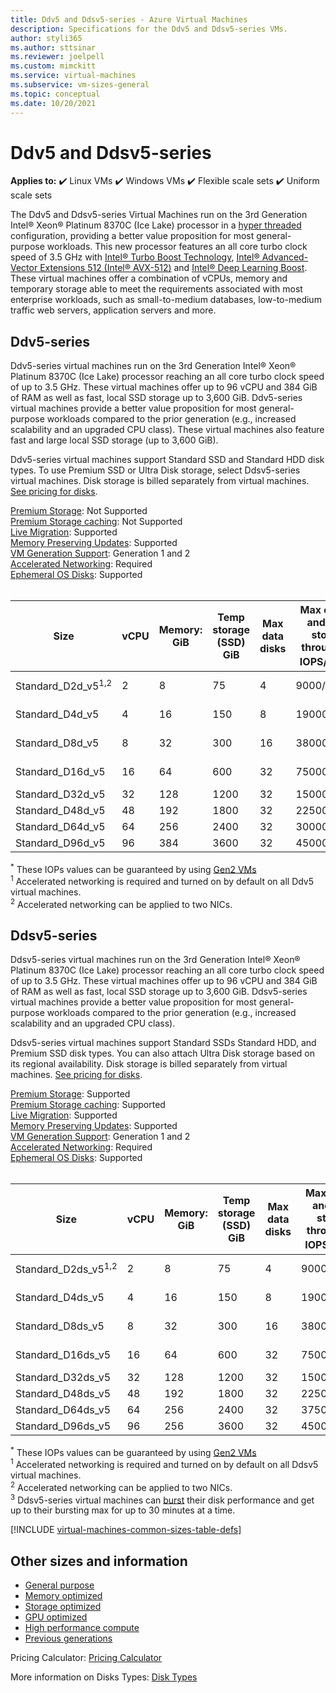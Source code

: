 ```yaml
---
title: Ddv5 and Ddsv5-series - Azure Virtual Machines
description: Specifications for the Ddv5 and Ddsv5-series VMs.
author: styli365
ms.author: sttsinar
ms.reviewer: joelpell
ms.custom: mimckitt
ms.service: virtual-machines
ms.subservice: vm-sizes-general
ms.topic: conceptual
ms.date: 10/20/2021
---
```


# Ddv5 and Ddsv5-series

**Applies to:** :heavy_check_mark: Linux VMs :heavy_check_mark: Windows VMs :heavy_check_mark: Flexible scale sets :heavy_check_mark: Uniform scale sets

The Ddv5 and Ddsv5-series Virtual Machines run on the 3rd Generation Intel&reg; Xeon&reg; Platinum 8370C (Ice Lake) processor in a [hyper threaded](https://www.intel.com/content/www/us/en/architecture-and-technology/hyper-threading/hyper-threading-technology.html) configuration, providing a better value proposition for most general-purpose workloads. This new processor features an all core turbo clock speed of 3.5 GHz with [Intel&reg; Turbo Boost Technology](https://www.intel.com/content/www/us/en/architecture-and-technology/turbo-boost/turbo-boost-technology.html), [Intel&reg; Advanced-Vector Extensions 512 (Intel&reg; AVX-512)](https://www.intel.com/content/www/us/en/architecture-and-technology/avx-512-overview.html) and [Intel&reg; Deep Learning Boost](https://software.intel.com/content/www/us/en/develop/topics/ai/deep-learning-boost.html). These virtual machines offer a combination of vCPUs, memory and temporary storage able to meet the requirements associated with most enterprise workloads, such as small-to-medium databases, low-to-medium traffic web servers, application servers and more.


## Ddv5-series
Ddv5-series virtual machines run on the 3rd Generation Intel® Xeon® Platinum 8370C (Ice Lake) processor reaching an all core turbo clock speed of up to 3.5 GHz.  These virtual machines offer up to 96 vCPU and 384 GiB of RAM as well as fast, local SSD storage up to 3,600 GiB. Ddv5-series virtual machines provide a better value proposition for most general-purpose workloads compared to the prior generation (e.g., increased scalability and an upgraded CPU class). These virtual machines also feature fast and large local SSD storage (up to 3,600 GiB).

Ddv5-series virtual machines support Standard SSD and Standard HDD disk types. To use Premium SSD or Ultra Disk storage, select Ddsv5-series virtual machines. Disk storage is billed separately from virtual machines. [See pricing for disks](https://azure.microsoft.com/pricing/details/managed-disks/).


[Premium Storage](premium-storage-performance.md): Not Supported<br>
[Premium Storage caching](premium-storage-performance.md): Not Supported<br>
[Live Migration](maintenance-and-updates.md): Supported<br>
[Memory Preserving Updates](maintenance-and-updates.md): Supported<br>
[VM Generation Support](generation-2.md): Generation 1 and 2<br>
[Accelerated Networking](../virtual-network/create-vm-accelerated-networking-cli.md): Required <br>
[Ephemeral OS Disks](ephemeral-os-disks.md): Supported <br>
<br> 

| Size | vCPU | Memory: GiB | Temp storage (SSD) GiB | Max data disks | Max cached and temp storage throughput: IOPS/MBps<sup>*</sup> | Max NICs|Expected Network bandwidth (Mbps) |
|---|---|---|---|---|---|---|---|
| Standard_D2d_v5<sup>1,2</sup> | 2  | 8   | 75   | 4  | 9000/125    | 2 | Up to 12500 |
| Standard_D4d_v5               | 4  | 16  | 150  | 8  | 19000/250   | 2 | Up to 12500 |
| Standard_D8d_v5               | 8  | 32  | 300  | 16 | 38000/500   | 4 | Up to 12500 |
| Standard_D16d_v5              | 16 | 64  | 600  | 32 | 75000/1000  | 8 | Up to 12500 |
| Standard_D32d_v5              | 32 | 128 | 1200 | 32 | 150000/2000 | 8 | 16000 |
| Standard_D48d_v5              | 48 | 192 | 1800 | 32 | 225000/3000 | 8 | 24000 |
| Standard_D64d_v5              | 64 | 256 | 2400 | 32 | 300000/4000 | 8 | 30000 |
| Standard_D96d_v5              | 96 | 384 | 3600 | 32 | 450000/4000 | 8 | 35000 |

<sup>*</sup> These IOPs values can be guaranteed by using [Gen2 VMs](generation-2.md)<br>
<sup>1</sup> Accelerated networking is required and turned on by default on all Ddv5 virtual machines.<br>
<sup>2</sup> Accelerated networking can be applied to two NICs.

## Ddsv5-series

Ddsv5-series virtual machines run on the 3rd Generation Intel® Xeon® Platinum 8370C (Ice Lake) processor reaching an all core turbo clock speed of up to 3.5 GHz.  These virtual machines offer up to 96 vCPU and 384 GiB of RAM as well as fast, local SSD storage up to 3,600 GiB. Ddsv5-series virtual machines provide a better value proposition for most general-purpose workloads compared to the prior generation (e.g., increased scalability and an upgraded CPU class).

Ddsv5-series virtual machines support Standard SSDs Standard HDD, and Premium SSD disk types. You can also attach Ultra Disk storage based on its regional availability. Disk storage is billed separately from virtual machines. [See pricing for disks](https://azure.microsoft.com/pricing/details/managed-disks/).

[Premium Storage](premium-storage-performance.md): Supported<br>
[Premium Storage caching](premium-storage-performance.md): Supported<br>
[Live Migration](maintenance-and-updates.md): Supported<br>
[Memory Preserving Updates](maintenance-and-updates.md): Supported<br>
[VM Generation Support](generation-2.md): Generation 1 and 2<br>
[Accelerated Networking](../virtual-network/create-vm-accelerated-networking-cli.md): Required <br>
[Ephemeral OS Disks](ephemeral-os-disks.md): Supported <br>
<br> 


| Size | vCPU | Memory: GiB | Temp storage (SSD) GiB | Max data disks | Max cached and temp storage throughput: IOPS/MBps<sup>*</sup> | Max uncached disk throughput: IOPS/MBps | Max burst uncached disk throughput: IOPS/MBps<sup>3</sup> | Max NICs | Expected Network bandwidth (Mbps) |
|---|---|---|---|---|---|---|---|---|---|
| Standard_D2ds_v5<sup>1,2</sup> | 2  | 8   | 75   | 4  | 9000/125    | 3750/85     | 10000/1200 | 2 | Up to 12500 |
| Standard_D4ds_v5               | 4  | 16  | 150  | 8  | 19000/250   | 6400/145    | 20000/1200 | 2 | Up to 12500 |
| Standard_D8ds_v5               | 8  | 32  | 300  | 16 | 38000/500   | 12800/290   | 20000/1200 | 4 | Up to 12500 |
| Standard_D16ds_v5              | 16 | 64  | 600  | 32 | 75000/1000  | 25600/600   | 40000/1200 | 8 | Up to 12500 |
| Standard_D32ds_v5              | 32 | 128 | 1200 | 32 | 150000/2000 | 51200/865   | 80000/2000 | 8 | 16000 |
| Standard_D48ds_v5              | 48 | 192 | 1800 | 32 | 225000/3000 | 76800/1315  | 80000/3000 | 8 | 24000 |
| Standard_D64ds_v5              | 64 | 256 | 2400 | 32 | 375000/4000 | 80000/1735  | 80000/3000 | 8 | 30000 |
| Standard_D96ds_v5              | 96 | 256 | 3600 | 32 | 450000/4000 | 80000/2600  | 80000/4000 | 8 | 35000 |

<sup>*</sup> These IOPs values can be guaranteed by using [Gen2 VMs](generation-2.md)<br>
<sup>1</sup> Accelerated networking is required and turned on by default on all Ddsv5 virtual machines.<br>
<sup>2</sup> Accelerated networking can be applied to two NICs.<br>
<sup>3</sup> Ddsv5-series virtual machines can [burst](disk-bursting.md) their disk performance and get up to their bursting max for up to 30 minutes at a time.

[!INCLUDE [virtual-machines-common-sizes-table-defs](../../includes/virtual-machines-common-sizes-table-defs.md)]

## Other sizes and information

- [General purpose](sizes-general.md)
- [Memory optimized](sizes-memory.md)
- [Storage optimized](sizes-storage.md)
- [GPU optimized](sizes-gpu.md)
- [High performance compute](sizes-hpc.md)
- [Previous generations](sizes-previous-gen.md)

Pricing Calculator: [Pricing Calculator](https://azure.microsoft.com/pricing/calculator/)

More information on Disks Types: [Disk Types](./disks-types.md#ultra-disks)
